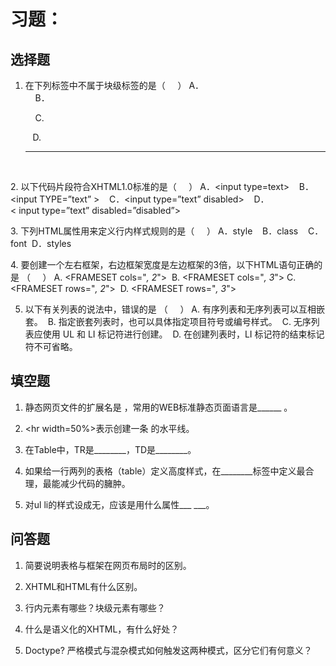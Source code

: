# 习题：

## 选择题

1. 在下列标签中不属于块级标签的是（     ）
A．<br>          B．<p>          C.  <div>          D. <hr>  

2. 以下代码片段符合XHTML1.0标准的是（     ）
A．<input type=text>   
B．<input TYPE=”text” >   
C．<input type=”text” disabled>   
D．< input type=”text” disabled=”disabled”> 

3. 下列HTML属性用来定义行内样式规则的是（     ）
A．style             B．class           C．font          D．styles 

4. 要创建一个左右框架，右边框架宽度是左边框架的3倍，以下HTML语句正确的是 （     ）
A. <FRAMESET cols="*, 2*"> 
B. <FRAMESET cols="*, 3*">
C. <FRAMESET rows="*, 2*"> 
D. <FRAMESET rows="*, 3*"> 

5. 以下有关列表的说法中，错误的是 （     ）
A. 有序列表和无序列表可以互相嵌套。 
B. 指定嵌套列表时，也可以具体指定项目符号或编号样式。 
C. 无序列表应使用 UL 和 LI 标记符进行创建。 
D. 在创建列表时，LI 标记符的结束标记符不可省略。

## 填空题

1. 静态网页文件的扩展名是          ，常用的WEB标准静态页面语言是______ 。

2. <hr width=50%>表示创建一条                    的水平线。

3. 在Table中，TR是________，TD是________。

4. 如果给一行两列的表格（table）定义高度样式，在________标签中定义最合理，最能减少代码的臃肿。

5. 对ul li的样式设成无，应该是用什么属性___       ___。

## 问答题

1. 简要说明表格与框架在网页布局时的区别。

2. XHTML和HTML有什么区别。

3. 行内元素有哪些？块级元素有哪些？

4. 什么是语义化的XHTML，有什么好处？

5. Doctype? 严格模式与混杂模式如何触发这两种模式，区分它们有何意义？